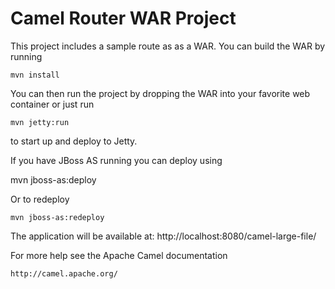 Camel Router WAR Project
========================

This project includes a sample route as as a WAR.
You can build the WAR by running

    mvn install

You can then run the project by dropping the WAR into your 
favorite web container or just run

    mvn jetty:run

to start up and deploy to Jetty.

If you have JBoss AS running you can deploy using

   mvn jboss-as:deploy

Or to redeploy

    mvn jboss-as:redeploy


The application will be available at:
   http://localhost:8080/camel-large-file/

For more help see the Apache Camel documentation

    http://camel.apache.org/

